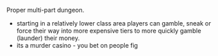 Proper multi-part dungeon. 
- starting in a relatively lower class area players can gamble, sneak or force their way into more expensive tiers to more quickly gamble (launder) their money. 
- its a murder casino - you bet on people fig
<!--stackedit_data:
eyJoaXN0b3J5IjpbMTcwNTY0MDQ3OCw3MzA5OTgxMTZdfQ==
-->